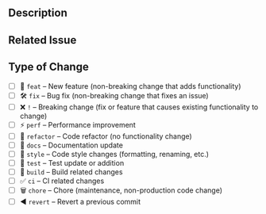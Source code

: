 <!--
  Thanks for contributing!

  Provide a description of your changes below and a general summary in the
  title.

  Please look at the following checklist to ensure that your PR can be accepted
  quickly:
-->

## Description

<!--- Describe your changes in detail -->

## Related Issue

<!--- Link the relevant issue here -->

## Type of Change

<!--- Put an `x` in all the boxes that apply: -->

- [ ] 🚀 `feat` – New feature (non-breaking change that adds functionality)
- [ ] 🛠️ `fix` – Bug fix (non-breaking change that fixes an issue)
- [ ] ❌ `!` – Breaking change (fix or feature that causes existing functionality to change)
- [ ] ⚡ `perf` – Performance improvement
- [ ] 🧹 `refactor` – Code refactor (no functionality change)
- [ ] 📝 `docs` – Documentation update
- [ ] 🎨 `style` – Code style changes (formatting, renaming, etc.)
- [ ] 🧪 `test` – Test update or addition
- [ ] 🔧 `build` – Build related changes
- [ ] ✅ `ci` – CI related changes
- [ ] 🗑️ `chore` – Chore (maintenance, non-production code change)
- [ ] ◀️  `revert` – Revert a previous commit
